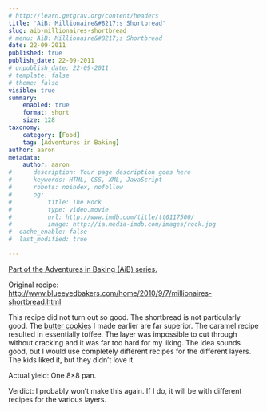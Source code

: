 ```yaml
---
# http://learn.getgrav.org/content/headers
title: 'AiB: Millionaire&#8217;s Shortbread'
slug: aib-millionaires-shortbread
# menu: AiB: Millionaire&#8217;s Shortbread
date: 22-09-2011
published: true
publish_date: 22-09-2011
# unpublish_date: 22-09-2011
# template: false
# theme: false
visible: true
summary:
    enabled: true
    format: short
    size: 128
taxonomy:
    category: [Food]
    tag: [Adventures in Baking]
author: aaron
metadata:
    author: aaron
#      description: Your page description goes here
#      keywords: HTML, CSS, XML, JavaScript
#      robots: noindex, nofollow
#      og:
#          title: The Rock
#          type: video.movie
#          url: http://www.imdb.com/title/tt0117500/
#          image: http://ia.media-imdb.com/images/rock.jpg
#  cache_enable: false
#  last_modified: true

---
```


[Part of the Adventures in Baking (AiB) series.](../adventures-in-baking-aib-overview "Adventures in Baking (AiB): Overview")

Original recipe: <http://www.blueeyedbakers.com/home/2010/9/7/millionaires-shortbread.html>

This recipe did not turn out so good. The shortbread is not particularly good. The [butter cookies](../aib-lemon-meringue-custard-with-butter-cookies "AiB: Lemon Meringue Custard with Butter Cookies") I made earlier are far superior. The caramel recipe resulted in essentially toffee. The layer was impossible to cut through without cracking and it was far too hard for my liking. The idea sounds good, but I would use completely different recipes for the different layers. The kids liked it, but they didn’t love it.

Actual yield: One 8×8 pan.

Verdict: I probably won’t make this again. If I do, it will be with different recipes for the various layers.

